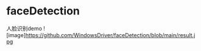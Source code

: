 # faceDetection
人脸识别demo
![image]https://github.com/WindowsDriver/faceDetection/blob/main/result.jpg
